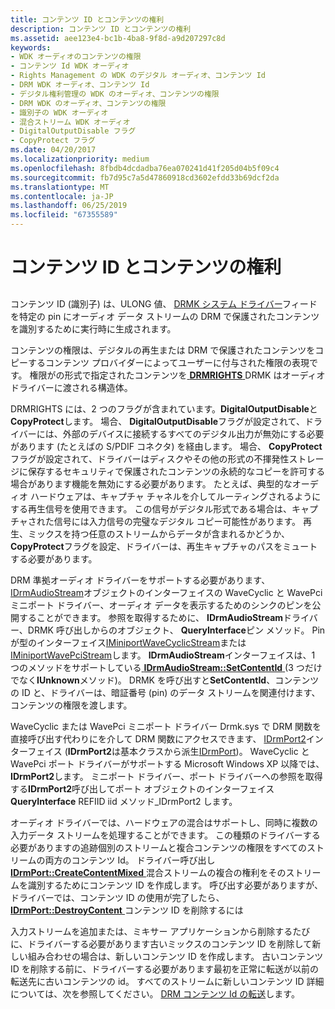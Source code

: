 ```yaml
---
title: コンテンツ ID とコンテンツの権利
description: コンテンツ ID とコンテンツの権利
ms.assetid: aee123e4-bc1b-4ba8-9f8d-a9d207297c8d
keywords:
- WDK オーディオのコンテンツの権限
- コンテンツ Id WDK オーディオ
- Rights Management の WDK のデジタル オーディオ、コンテンツ Id
- DRM WDK オーディオ、コンテンツ Id
- デジタル権利管理の WDK のオーディオ、コンテンツの権限
- DRM WDK のオーディオ、コンテンツの権限
- 識別子の WDK オーディオ
- 混合ストリーム WDK オーディオ
- DigitalOutputDisable フラグ
- CopyProtect フラグ
ms.date: 04/20/2017
ms.localizationpriority: medium
ms.openlocfilehash: 8fbdb4dcdadba76ea070241d41f205d04b5f09c4
ms.sourcegitcommit: fb7d95c7a5d47860918cd3602efdd33b69dcf2da
ms.translationtype: MT
ms.contentlocale: ja-JP
ms.lasthandoff: 06/25/2019
ms.locfileid: "67355589"
---
```

# <a name="content-ids-and-content-rights"></a>コンテンツ ID とコンテンツの権利


## <span id="content_ids_and_content_rights"></span><span id="CONTENT_IDS_AND_CONTENT_RIGHTS"></span>


コンテンツ ID (識別子) は、ULONG 値、 [DRMK システム ドライバー](kernel-mode-wdm-audio-components.md#drmk_system_driver)フィードを特定の pin にオーディオ データ ストリームの DRM で保護されたコンテンツを識別するために実行時に生成されます。

コンテンツの権限は、デジタルの再生または DRM で保護されたコンテンツをコピーするコンテンツ プロバイダーによってユーザーに付与された権限の表現です。 権限がの形式で指定されたコンテンツを[ **DRMRIGHTS** ](https://docs.microsoft.com/windows-hardware/drivers/ddi/content/drmk/ns-drmk-tagdrmrights) DRMK はオーディオ ドライバーに渡される構造体。

DRMRIGHTS には、2 つのフラグが含まれています。**DigitalOutputDisable**と**CopyProtect**します。 場合、 **DigitalOutputDisable**フラグが設定されて、ドライバーには、外部のデバイスに接続するすべてのデジタル出力が無効にする必要があります (たとえばの S/PDIF コネクタ) を経由します。 場合、 **CopyProtect**フラグが設定されて、ドライバーはディスクやその他の形式の不揮発性ストレージに保存するセキュリティで保護されたコンテンツの永続的なコピーを許可する場合があります機能を無効にする必要があります。 たとえば、典型的なオーディオ ハードウェアは、キャプチャ チャネルを介してルーティングされるようにする再生信号を使用できます。 この信号がデジタル形式である場合は、キャプチャされた信号には入力信号の完璧なデジタル コピー可能性があります。 再生、ミックスを持つ任意のストリームからデータが含まれるかどうか、 **CopyProtect**フラグを設定、ドライバーは、再生キャプチャのパスをミュートする必要があります。

DRM 準拠オーディオ ドライバーをサポートする必要があります、 [IDrmAudioStream](https://docs.microsoft.com/windows-hardware/drivers/ddi/content/drmk/nn-drmk-idrmaudiostream)オブジェクトのインターフェイスの WaveCyclic と WavePci ミニポート ドライバー、オーディオ データを表示するためのシンクのピンを公開することができます。 参照を取得するために、 **IDrmAudioStream**ドライバー、DRMK 呼び出しからのオブジェクト、 **QueryInterface**ピン メソッド。 Pin が型のインターフェイス[IMiniportWaveCyclicStream](https://docs.microsoft.com/windows-hardware/drivers/ddi/content/portcls/nn-portcls-iminiportwavecyclicstream)または[IMiniportWavePciStream](https://docs.microsoft.com/windows-hardware/drivers/ddi/content/portcls/nn-portcls-iminiportwavepcistream)します。 **IDrmAudioStream**インターフェイスは、1 つのメソッドをサポートしている[ **IDrmAudioStream::SetContentId** ](https://docs.microsoft.com/windows-hardware/drivers/ddi/content/drmk/nf-drmk-idrmaudiostream-setcontentid) (3 つだけでなく**IUnknown**メソッド)。 DRMK を呼び出すと**SetContentId**、コンテンツの ID と、ドライバーは、暗証番号 (pin) のデータ ストリームを関連付けます、コンテンツの権限を渡します。

WaveCyclic または WavePci ミニポート ドライバー Drmk.sys で DRM 関数を直接呼び出す代わりにを介して DRM 関数にアクセスできます、 [IDrmPort2](https://docs.microsoft.com/windows-hardware/drivers/ddi/content/portcls/nn-portcls-idrmport2)インターフェイス (**IDrmPort2**は基本クラスから派生[IDrmPort](https://docs.microsoft.com/windows-hardware/drivers/ddi/content/portcls/nn-portcls-idrmport))。 WaveCyclic と WavePci ポート ドライバーがサポートする Microsoft Windows XP 以降では、 **IDrmPort2**します。 ミニポート ドライバー、ポート ドライバーへの参照を取得する**IDrmPort2**呼び出してポート オブジェクトのインターフェイス**QueryInterface** REFIID iid メソッド\_IDrmPort2 します。

オーディオ ドライバーでは、ハードウェアの混合はサポートし、同時に複数の入力データ ストリームを処理することができます。 この種類のドライバーする必要がありますの追跡個別のストリームと複合コンテンツの権限をすべてのストリームの両方のコンテンツ Id。 ドライバー呼び出し[ **IDrmPort::CreateContentMixed** ](https://docs.microsoft.com/windows-hardware/drivers/ddi/content/portcls/nf-portcls-idrmport-createcontentmixed)混合ストリームの複合の権利をそのストリームを識別するためにコンテンツ ID を作成します。 呼び出す必要がありますが、ドライバーでは、コンテンツ ID の使用が完了したら、 [ **IDrmPort::DestroyContent** ](https://docs.microsoft.com/windows-hardware/drivers/ddi/content/portcls/nf-portcls-idrmport-destroycontent)コンテンツ ID を削除するには

入力ストリームを追加または、ミキサー アプリケーションから削除するたびに、ドライバーする必要があります古いミックスのコンテンツ ID を削除して新しい組み合わせの場合は、新しいコンテンツ ID を作成します。 古いコンテンツ ID を削除する前に、ドライバーする必要があります最初を正常に転送が以前の転送先に古いコンテンツの id。 すべてのストリームに新しいコンテンツ ID 詳細については、次を参照してください。 [DRM コンテンツ Id の転送](forwarding-drm-content-ids.md)します。

 

 




